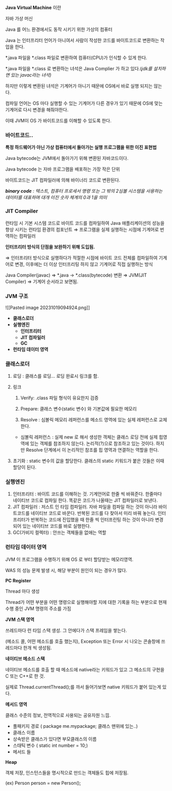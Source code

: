 **Java Virtual Machine** 이란

자바 가상 머신

Java 를 어느 환경에서도 동작 시키기 위한 가상의 컴퓨터

Java 는 인터프리터 언어가 아니여서 사람이 작성한 코드를 바이트코드로 변환하는 작업을 한다.

*.java 파일을 *.class 파일로 변환하여 컴퓨터(CPU)가 인식할 수 있게 한다.

*.java 파일을 *.class 로 변환하는 녀석은 Java Complier 가 하고 있다.(_jdk를 설치하면 있는 javac라는 녀석)_

하지만 이렇게 변환된 녀석은 기계어가 아니기 때문에 OS에서 바로 실행 되지는 않는다.

컴파일 언어는 OS 마다 실행할 수 있는 기계어가 다른 경우가 있기 때문에 OS에 맞는 기계어로 다시 변경을 해줘야한다.

이때 JVM이 OS 가 바이트코드를 이해할 수 있도록 한다.

### 바이트코드..

**특정 하드웨어가 아닌 가상 컴퓨터에서 돌아가는 실행 프로그램을 위한 이진 표현법**

Java bytecode는 JVM에서 돌아가기 위해 변환된 자바코드이다.

Java bytecode 는 자바 프로그램을 배포하는 가장 작은 단위

바이트코드는 JIT 컴파일러에 의해 바이너리 코드로 변환된다.

_**binary code** : 텍스트, 컴퓨터 프로세서 명령 또는 그 밖의 2심볼 시스템을 사용하는 데이터를 대표하며 대개 이진 숫자 체계의 0과 1을 의미_

### JIT Compiler

런타임 시 기본 시스템 코드로 바이트 코드를 컴파일하여 Java 애플리케이션의 성능을 향상 시키는 런타임 환경의 컴포넌트 ⇒ 프로그램을 실제 실행하는 시점에 기계어로 번역하는 컴파일러

**인터프리터 방식의 단점을 보완하기 위해 도입됨.**

⇒ 인터프리터 방식으로 실행하다가 적절한 시점에 바이트 코드 전체를 컴파일하여 기계어로 변경, 이후에는 더 이상 인터프리팅 하지 않고 기계어로 직접 실행하는 방식

Java Compiler(javac) ⇒ *.java → *.class(bytecode) 변환 ⇒ JVM(JIT Compiler) ⇒ 기계어 순서라고 보면됨.

### **JVM 구조**

![[Pasted image 20231019094924.png]]

- **클래스로더**
- **실행엔진**
    - **인터프리터**
    - **JIT 컴파일러**
    - **GC**
- **런타임 데이터 영역**

### 클래스로더

1. 로딩 : 클래스를 로딩... 로딩 완료시 링크를 함.
    
2. 링크
    
    1. Verify: .class 파일 형식이 유요한지 검증
        
    2. Prepare: 클래스 변수(static 변수) 와 기본값에 필요한 메모리
        
    3. Resolve : 심볼릭 메모리 레퍼런스를 메소드 영역에 있는 실제 레퍼런스로 교체한다.
        
    
    - 심볼릭 레퍼런스 : 실제 new 로 해서 생성한 객체는 클래스 로딩 전에 실제 힙영역에 있는 객체를 참조하지 않는다. 논리적(?)으로 참조하고 있는 것이다. 하지만 Resolve 단계에서 이 논리적인 참조를 힙 영역과 연결하는 역할을 한다.
3. 초기화 : static 변수의 값을 할당한다. 클래스의 static 키워드가 붙은 것들은 이때 할당이 된다.
    

### 실행엔진

1. 인터프리터 : 바이트 코드를 이해하는 것. 기계언어로 한줄 씩 바꿔준다. 한줄마다 네이티브 코드로 컴파일 한다. 똑같은 코드가 나올때는 JIT 컴파일러로 보낸다.
2. JIT 컴파일러 : 저스트 인 타임 컴파일러. 자바 파일을 컴파일 하는 것이 아니라 바이트코드를 네이티브 코드로 바꾼다. 반복된 코드를 다 찾아서 미리 바꿔 놓는다. 인터프리터가 반복하는 코드에 진입했을 때 한줄 씩 인터프린팅 하는 것이 아니라 변경되어 있는 네이티브 코드를 바로 실행한다.
3. GC(가비지 컬렉터) : 안쓰는 객체들을 없애는 역할

### **런타임 데이터 영역**

JVM 이 프로그램을 수행하기 위해 OS 로 부터 할당받는 메모리영역.

WAS 의 성능 문제 발생 시, 해당 부분이 원인이 되는 경우가 많다.

**PC Register**

Thread 마다 생성

Thread가 어떤 부분을 어떤 명령으로 실행해야할 지에 대한 기록을 하는 부분으로 현재 수행 중인 JVM 명령의 주소를 가짐

**JVM 스택 영역**

쓰레드마다 런 타임 스택 생성. 그 안에다가 스택 프레임을 쌓는다.

(메소드 콜, 어떤 메소드를 호출 했는지), Exception 또는 Error 시 나오는 콘솔창에 쓰레드마다 한개 씩 생성됨.

**네이티브 메소드 스택**

네이티브 메소드를 호출 할 때 메소드에 native라는 키워드가 있고 그 메소드의 구현을 C 또는 C++로 한 것.

실제로 Thread.currentThread();를 까서 들어가보면 native 키워드가 붙어 있는게 있다.

**메서드 영역**

클래스 수준의 정보, 전역적으로 사용되는 공유자원 느낌.

- 풀패키지 경로 ( package me.mypackage; 클래스 맨위에 있는..)
- 클래스 이름
- 상속받은 클래스가 있다면 부모클래스의 이름
- 스태틱 변수 ( static int number = 10;)
- 메서드 들

**Heap**

객체 저장, 인스턴스들을 명시적으로 만드는 객체들도 힙에 저장됨.

(ex) Person person = new Person();